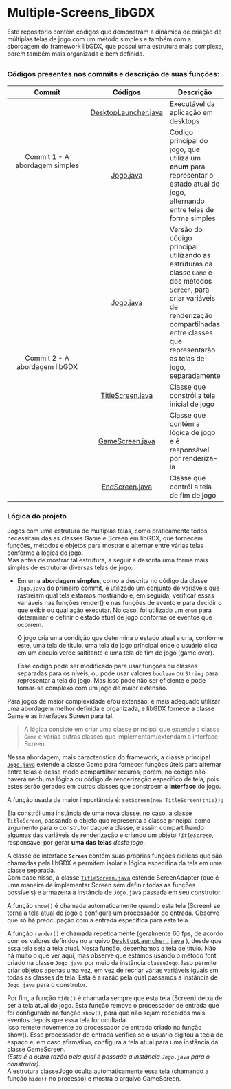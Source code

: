 <h1>Multiple-Screens_libGDX</h1>
<p>Este repositório contém códigos que demonstram a dinâmica de criação de múltiplas telas de jogo com um método simples e também 
com a abordagem do framework libGDX, que possui uma estrutura mais complexa, porém também mais organizada e bem definida.</p>
<h2></h2>
<div>
  <h3>Códigos presentes nos commits e descrição de suas funções:</h3>
  <table align="center">
    <thead><tr>
      <th width="261">Commit</th>
      <th>Códigos</th>
      <th>Descrição</th>
    </tr></thead>
    <tbody align="center">
      <tr>
        <td rowspan="2">Commit 1 - A abordagem simples</td>
        <td><a href="https://github.com/luc-gh/Multiple-Screens_libGDX/blob/main/desktop/src/com/libgdx/screen/DesktopLauncher.java">DesktopLauncher.java</a></td>
        <td align="left">Executável da aplicação em desktops</td>
      </tr>
      <tr>
        <td><a href="https://github.com/luc-gh/Multiple-Screens_libGDX/blob/dbb190617cc38433c2262d409e4c9e78a38544a6/core/src/com/libgdx/screen/Jogo.java">Jogo.java</a></td>
        <td align="left">Código principal do jogo, que utiliza um <b>enum</b> para representar o estado atual do jogo, alternando entre telas de forma simples</td>
      </tr>
      <tr>
        <td rowspan="4">Commit 2 - A abordagem libGDX</td>
        <td><a href="https://github.com/luc-gh/Multiple-Screens_libGDX/blob/main/core/src/com/libgdx/screen/Jogo.java">Jogo.java</a></td>
        <td align="left">Versão do código principal utilizando as estruturas da classe <code>Game</code> e dos métodos <code>Screen</code>, para criar variáveis de renderização compartilhadas entre classes que representarão as telas de jogo, separadamente</td>
      </tr>
      <tr>
        <td><a href="https://github.com/luc-gh/Multiple-Screens_libGDX/blob/main/core/src/com/libgdx/screen/TitleScreen.java">TitleScreen.java</a></td>
        <td align="left">Classe que constrói a tela inicial de jogo</td>
      </tr>
      <tr>
        <td><a href="https://github.com/luc-gh/Multiple-Screens_libGDX/blob/main/core/src/com/libgdx/screen/GameScreen.java">GameScreen.java</a></td>
        <td align="left">Classe que contém a lógica de jogo e é responsável por renderiza-la</td>
      </tr>
      <tr>
        <td><a href="https://github.com/luc-gh/Multiple-Screens_libGDX/blob/main/core/src/com/libgdx/screen/EndScreen.java">EndScreen.java</a></td>
        <td align="left">Classe que contrói a tela de fim de jogo</td>
      </tr>
    </tbody>
  </table>
</div>
<div>
  <h3>Lógica do projeto</h3>
  <p>
  Jogos com uma estrutura de múltiplas telas, como praticamente todos, necessitam das as classes Game e Screen em libGDX, 
  que fornecem funções, métodos e objetos para mostrar e alternar entre várias telas conforme a lógica do jogo.<br>
  Mas antes de mostrar tal estrutura, a seguir é descrita uma forma mais simples de estruturar diversas telas de jogo:
  </p>
  <ul>
    <li>
      <p>Em uma <b>abordagem simples</b>, como a descrita no código da classe <code>Jogo.java</code> do primeiro commit, é utilizado um conjunto de variáveis 
      que rastreiam qual tela estamos mostrando e, em seguida, verificar essas variáveis nas funções render() e nas funções de evento e para decidir o que 
      exibir ou qual ação executar. No caso, foi utilizado um <code>enum</code> para determinar e definir o estado atual de jogo conforme os eventos 
      que ocorrem.</p>
      <p>O jogo cria uma condição que determina o estado atual e cria, conforme este, uma tela de título, uma tela de jogo principal onde o usuário clica em 
      um círculo verde saltitante e uma tela de fim de jogo (game over).</p>
      <p>Esse código pode ser modificado para usar funções ou classes separadas para os níveis, ou pode usar valores <code>boolean</code> ou 
      <code>String</code> para representar a tela do jogo. Mas isso pode não ser eficiente e pode tornar-se complexo com um jogo de maior extensão.</p>
    </li>
  </ul>
  <p>
    Para jogos de maior complexidade e/ou extensão, é mais adequado utilizar uma abordagem melhor definida e organizada, e libGDX fornece a classe Game 
    e as interfaces Screen para tal.
  </p>
</div>
<div>
  <blockquote>
    A lógica consiste em criar uma classe principal que extende a classe <code>Game</code> e várias outras classes que implementam/extendam a interface
    Screen. 
  </blockquote>
</div>
<div>
  <p>
    Nessa abordagem, mais característica do framework, a classe principal 
    <a href="https://github.com/luc-gh/Multiple-Screens_libGDX/blob/master/core/src/com/libgdx/screen/Jogo.java"><code>Jogo.java</code></a> 
    extende a classe Game para fornecer funções úteis para alternar entre telas e desse modo compartilhar recuros, porém, no código não haverá nenhuma 
    lógica ou código de renderização específico de tela, pois estes serão gerados em outras classes que constroem a <b>interface</b> do jogo.
  </p>
  <p>
    A função usada de maior importância é: 
    <code>setScreen(new TitleScreen(this));</p></code>
    Ela constrói uma instância de uma nova classe, no caso, a classe <code>TitleScreen</code>, passando o objeto que representa a classe principal como
    argumento para o construtor daquela classe, e assim compartilhando algumas das variáveis de renderização e criando um objeto 
    <code><i>TitleScreen</i></code>, responsável por gerar <b>uma das telas</b> <i>deste jogo</i>.
  </p>
  <p>
    A classe de interface <code><b>Screen</code></b> contém suas próprias funções cíclicas que são chamadas pela libGDX e permitem isolar a 
    lógica específica da tela em uma classe separada.<br>
    Com base nisso, a classe 
    <a href="https://github.com/luc-gh/Multiple-Screens_libGDX/blob/master/core/src/com/libgdx/screen/TitleScreen.java"><code>TitleScreen.java</code></a> 
    estende ScreenAdapter (que é uma maneira de implementar Screen sem definir todas as funções possíveis) e armazena a instância de <code>Jogo.java</code>
    passada em seu construtor.
  </p>
  <p>
    A função <code>show()</code> é chamada automaticamente quando esta tela (Screen) se torna a tela atual do jogo e configura um processador de entrada. 
    Observe que só há preocupação com a entrada específica para esta tela. 
  </p>
  <p>
    A função <code>render()</code> é chamada repetidamente (geralmente 60 fps, de acordo com os valores definidos no arquivo
    <a href="https://github.com/luc-gh/Multiple-Screens_libGDX/blob/master/desktop/src/com/libgdx/screen/DesktopLauncher.java">
    <kbd>DesktopLauncher.java</kbd></a> ),
    desde que essa tela seja a tela atual. Nesta função, desenhamos a tela de título. 
    Não há muito o que ver aqui, mas observe
    que estamos usando o método font criado na classe <code>Jogo.java</code> por meio da instância <code>classeJogo</code>. Isso permite criar
    objetos apenas uma vez, em vez de recriar várias variáveis iguais em todas as classes de tela. 
    Esta é a razão pela qual passamos a instância de <code>Jogo.java</code> para o construtor.
  </p>
  <p>
    Por fim, a função <code>hide()</code> é chamada sempre que esta tela (Screen) deixa de ser a tela atual do jogo. Esta função remove o 
    processador de entrada que foi
    configurado na função <code>show()</code>, para que não sejam recebidos mais eventos depois que essa tela for ocultada.<br>
    Isso remete novemente ao processador de entrada criado na função show(). Esse processador de entrada verifica se o usuário digitou a tecla de espaço 
    e, em caso afirmativo, configura a tela atual para uma instância da classe GameScreen. <br>
    <i>(Esta é a outra razão pela qual é passada a instância <code>Jogo.java</code> para o construtor).</i><br>
    A estrutura classeJogo oculta automaticamente essa tela (chamando a função <code>hide()</code> no processo) e mostra o arquivo GameScreen.
  </p>
</div>
